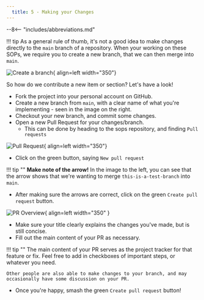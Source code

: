 ```yaml
---
  title: 5 - Making your Changes
---
```


--8<-- "includes/abbreviations.md"

!!! tip
    As a general rule of thumb, it's not a good idea to make changes directly to the `main` branch of a repository. When your working on these SOPs, we require you to create a new branch, that we can then merge into `main`.

![Create a branch](assets/create-branch.png){ align=left width="350"}


So how do we contribute a new item or section? Let's have a look!

- Fork the project into your personal account on GitHub.
- Create a new branch from `main`, with a clear name of what you're implementing - seen in the image on the right.
- Checkout your new branch, and commit some changes.
- Open a new Pull Request for your changes/branch. 
    - This can be done by heading to the sops repository, and finding `Pull requests`

![Pull Request](assets/pull-request.png){ align=left width="350"}


- Click on the green button, saying `New pull request`

!!! tip ""
    **Make note of the arrow!** In the image to the left, you can see that the arrow shows that we're wanting to merge `this-is-a-test-branch` into `main`.

- After making sure the arrows are correct, click on the green `Create pull request` button.

![PR Overview](assets/pr-overview.png){ align=left width="350" }

- Make sure your title clearly explains the changes you've made, but is still concise.
- Fill out the main content of your PR as necessary. 


!!! tip ""
    The main content of your PR serves as the project tracker for that feature or fix. Feel free to add in checkboxes of important steps, or whatever you need.
    
    Other people are also able to make changes to your branch, and may occasionally have some discussion on your PR.

- Once you're happy, smash the green `Create pull request` button!